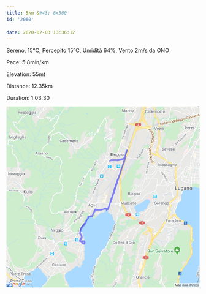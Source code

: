 ```yaml
---
title: 5km &#43; 8x500
id: '2060'

date: 2020-02-03 13:36:12
---
```


Sereno, 15°C, Percepito 15°C, Umidità 64%, Vento 2m/s da ONO

Pace: 5:8min/km

Elevation: 55mt

Distance: 12.35km

Duration: 1:03:30

![image](/images/2021/08/20200203-activity-map.png)
